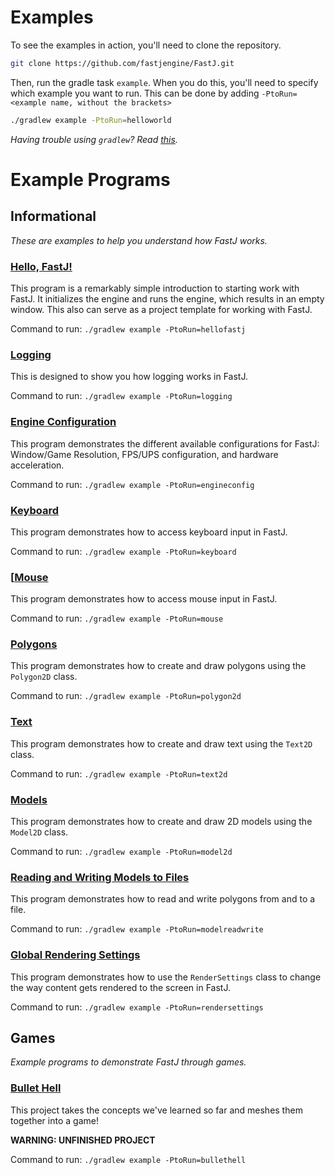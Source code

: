 # Examples


To see the examples in action, you'll need to clone the repository.
```bash
git clone https://github.com/fastjengine/FastJ.git
```

Then, run the gradle task `example`. When you do this, you'll need to specify which example you want to run. This can be done by adding `-PtoRun=<example name, without the brackets>`
```bash
./gradlew example -PtoRun=helloworld
```
_Having trouble using `gradlew`? Read [this][Terminals Are Different]._


# Example Programs

## Informational
_These are examples to help you understand how FastJ works._

### [Hello, FastJ!](http://example.fastj.me/hellofastj/Main.java)
This program is a remarkably simple introduction to starting work with FastJ. It initializes the engine and runs the engine, which results in an empty window. This also can serve as a project template for working with FastJ.

Command to run: `./gradlew example -PtoRun=hellofastj`

### [Logging](http://example.fastj.me/logging/Main.java)
This is designed to show you how logging works in FastJ.

Command to run: `./gradlew example -PtoRun=logging`

### [Engine Configuration](http://example.fastj.me/engineconfig/Main.java)
This program demonstrates the different available configurations for FastJ: Window/Game Resolution, FPS/UPS configuration, and hardware acceleration.

Command to run: `./gradlew example -PtoRun=engineconfig`

### [Keyboard](http://example.fastj.me/keyboard/Main.java)
This program demonstrates how to access keyboard input in FastJ.

Command to run: `./gradlew example -PtoRun=keyboard`

### [[Mouse](http://example.fastj.me/mouse/Main.java)
This program demonstrates how to access mouse input in FastJ.

Command to run: `./gradlew example -PtoRun=mouse`

### [Polygons](http://example.fastj.me/polygon2d/Main.java)
This program demonstrates how to create and draw polygons using the `Polygon2D` class.

Command to run: `./gradlew example -PtoRun=polygon2d`

### [Text](http://example.fastj.me/text2d/Main.java)
This program demonstrates how to create and draw text using the `Text2D` class.

Command to run: `./gradlew example -PtoRun=text2d`

### [Models](http://example.fastj.me/model2d/Main.java)
This program demonstrates how to create and draw 2D models using the `Model2D` class.

Command to run: `./gradlew example -PtoRun=model2d`

### [Reading and Writing Models to Files](http://example.fastj.me/modelreadwrite/Main.java)
This program demonstrates how to read and write polygons from and to a file.

Command to run: `./gradlew example -PtoRun=modelreadwrite`

### [Global Rendering Settings](http://example.fastj.me/rendersettings/Main.java)
This program demonstrates how to use the `RenderSettings` class to change the way content gets rendered to the screen in FastJ.

Command to run: `./gradlew example -PtoRun=rendersettings`

## Games
_Example programs to demonstrate FastJ through games._

### [Bullet Hell](http://example.fastj.me/bullethell)
This project takes the concepts we've learned so far and meshes them together into a game!

**WARNING: UNFINISHED PROJECT**

Command to run: `./gradlew example -PtoRun=bullethell`


[Terminals Are Different]: https://gist.github.com/lucasstarsz/9bbc306f8655b916367d557043e498ad "Terminals Access Files Differently"
